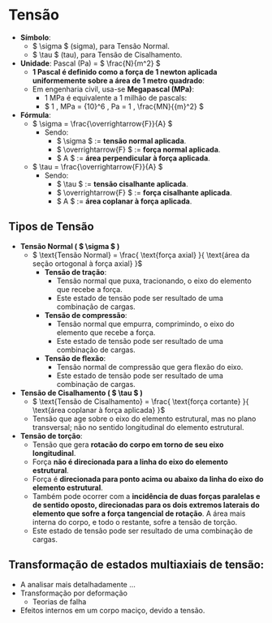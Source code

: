 # Tensão
- **Símbolo**: 
    - $ \sigma $ (sigma), para Tensão Normal.
    - $ \tau $ (tau), para Tensão de Cisalhamento.
- **Unidade**: Pascal (Pa) = $ \frac{N}{m^2} $
    - **1 Pascal é definido como a força de 1 newton aplicada uniformemente sobre a área de 1 metro quadrado**:
    - Em engenharia civil, usa-se **Megapascal (MPa)**:
        - 1 MPa é equivalente a 1 milhão de pascals:
        - $ 1 \, MPa = {10}^6 \, Pa = 1 \, \frac{MN}{{m}^2} $
- **Fórmula**:
    - $ \sigma = \frac{\overrightarrow{F}}{A} $
        - Sendo:
            - $ \sigma $ := **tensão normal aplicada**.
            - $ \overrightarrow{F} $ := **força normal aplicada**.
            - $ A $ := **área perpendicular à força aplicada**.
    - $ \tau = \frac{\overrightarrow{F}}{A} $
        - Sendo:
            - $ \tau $ := **tensão cisalhante aplicada**.
            - $ \overrightarrow{F} $ := **força cisalhante aplicada**.
            - $ A $ := **área coplanar à força aplicada**.

## Tipos de Tensão
- **Tensão Normal ( $ \sigma $ )**
    - $ \text{Tensão Normal} = \frac{ \text{força axial} }{ \text{área da seção ortogonal à força axial} }$
        - **Tensão de tração**:
            - Tensão normal que puxa, tracionando, o eixo do elemento que recebe a força.
            - Este estado de tensão pode ser resultado de uma combinação de cargas. 
        - **Tensão de compressão**:
            - Tensão normal que empurra, comprimindo, o eixo do elemento que recebe a força.
            - Este estado de tensão pode ser resultado de uma combinação de cargas. 
        - **Tensão de flexão**:
            - Tensão normal de compressão que gera flexão do eixo.
            - Este estado de tensão pode ser resultado de uma combinação de cargas. 
- **Tensão de Cisalhamento ( $ \tau $ )**
    - $ \text{Tensão de Cisalhamento} = \frac{ \text{força cortante} }{ \text{área coplanar à força aplicada} }$ 
    - Tensão que age sobre o eixo do elemento estrutural, mas no plano transversal; não no sentido longitudinal do elemento estrutural.
- **Tensão de torção**:
    - Tensão que gera **rotacão do corpo em torno de seu eixo longitudinal**.
    - Força **não é direcionada para a linha do eixo do elemento estrutural**.
    - Força é **direcionada para ponto acima ou abaixo da linha do eixo do elemento estrutural**.
    - Também pode ocorrer com a **incidência de duas forças paralelas e de sentido oposto, direcionadas para os dois extremos laterais do elemento que sofre a força tangencial de rotação**. A área mais interna do corpo, e todo o restante, sofre a tensão de torção.
    - Este estado de tensão pode ser resultado de uma combinação de cargas. 
    
## Transformação de estados multiaxiais de tensão:
- A analisar mais detalhadamente ...
- Transformação por deformação
    - Teorias de falha
- Efeitos internos em um corpo maciço, devido a tensão.
